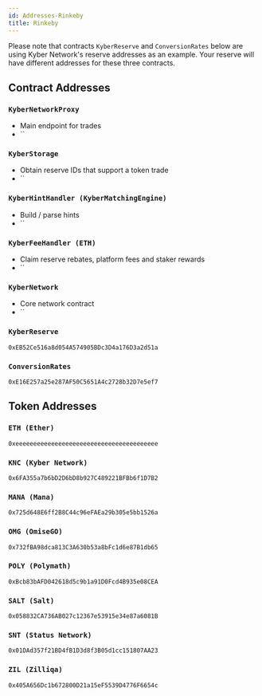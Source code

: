 ```yaml
---
id: Addresses-Rinkeby
title: Rinkeby
---
```

[//]: # (tagline)
Please note that contracts `KyberReserve` and `ConversionRates` below are using Kyber Network's reserve addresses as an example. Your reserve will have different addresses for these three contracts.

## Contract Addresses
### `KyberNetworkProxy`
- Main endpoint for trades <br>
- ``

### `KyberStorage`
- Obtain reserve IDs that support a token trade <br>
- ``

### `KyberHintHandler (KyberMatchingEngine)`
- Build / parse hints <br>
- ``

### `KyberFeeHandler (ETH)`
- Claim reserve rebates, platform fees and staker rewards <br>
- ``

### `KyberNetwork`
- Core network contract
- ``

### `KyberReserve`
`0xEB52Ce516a8d054A574905BDc3D4a176D3a2d51a`

### `ConversionRates`
`0xE16E257a25e287AF50C5651A4c2728b32D7e5ef7`

## Token Addresses
### `ETH (Ether)`
`0xeeeeeeeeeeeeeeeeeeeeeeeeeeeeeeeeeeeeeeee`

### `KNC (Kyber Network)`
`0x6FA355a7b6bD2D6bD8b927C489221BFBb6f1D7B2`

### `MANA (Mana)`
`0x725d648E6ff2B8C44c96eFAEa29b305e5bb1526a`

### `OMG (OmiseGO)`
`0x732fBA98dca813C3A630b53a8bFc1d6e87B1db65`

### `POLY (Polymath)`
`0xBcb83bAFD042618d5c9b1a91D0Fcd4B935e08CEA`

### `SALT (Salt)`
`0x058832CA736AB027c12367e53915e34e87a6081B`

### `SNT (Status Network)`
`0x01DAd357f21BD4fB1D3d8f3B05d1cc151807AA23`

### `ZIL (Zilliqa)`
`0x405A656Dc1b672800D21a15eF5539D4776F6654c`
